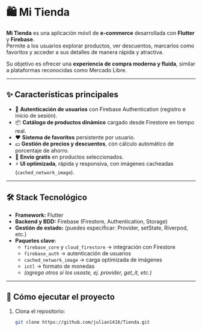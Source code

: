 # 🛍️ Mi Tienda

**Mi Tienda** es una aplicación móvil de **e-commerce** desarrollada con **Flutter** y **Firebase**.  
Permite a los usuarios explorar productos, ver descuentos, marcarlos como favoritos y acceder a sus detalles de manera rápida y atractiva.  

Su objetivo es ofrecer una **experiencia de compra moderna y fluida**, similar a plataformas reconocidas como Mercado Libre.

---

## ✨ Características principales

- 🔐 **Autenticación de usuarios** con Firebase Authentication (registro e inicio de sesión).  
- 📦 **Catálogo de productos dinámico** cargado desde Firestore en tiempo real.  
- ❤️ **Sistema de favoritos** persistente por usuario.  
- 💵 **Gestión de precios y descuentos**, con cálculo automático de porcentaje de ahorro.  
- 🚚 **Envío gratis** en productos seleccionados.  
- ⚡ **UI optimizada**, rápida y responsiva, con imágenes cacheadas (`cached_network_image`).  

---

## 🛠️ Stack Tecnológico

- **Framework:** Flutter  
- **Backend y BDD:** Firebase (Firestore, Authentication, Storage)  
- **Gestión de estado:** (puedes especificar: Provider, setState, Riverpod, etc.)  
- **Paquetes clave:**  
  - `firebase_core` y `cloud_firestore` → integración con Firestore  
  - `firebase_auth` → autenticación de usuarios  
  - `cached_network_image` → carga optimizada de imágenes  
  - `intl` → formato de monedas  
  - *(agrega otros si los usaste, ej. provider, get_it, etc.)*

---

## 🚀 Cómo ejecutar el proyecto

1. Clona el repositorio:
   ```bash
   git clone https://github.com/julian1416/Tienda.git
